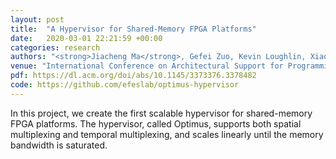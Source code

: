 ```yaml
---
layout: post
title:  "A Hypervisor for Shared-Memory FPGA Platforms"
date:   2020-03-01 22:21:59 +00:00
categories: research
authors: "<strong>Jiacheng Ma</strong>, Gefei Zuo, Kevin Loughlin, Xiaohe Cheng, Yanqiang Liu, Abel Mulugeta Eneyew, Zhengwei Qi, and Baris Kasikci"
venue: "International Conference on Architectural Support for Programming Languages and Operating Systems"
pdf: https://dl.acm.org/doi/abs/10.1145/3373376.3378482
code: https://github.com/efeslab/optimus-hypervisor
---
```

In this project, we create the first scalable hypervisor for shared-memory FPGA platforms. The hypervisor, called Optimus, supports both spatial multiplexing and temporal multiplexing, and scales linearly until the memory bandwidth is saturated.
